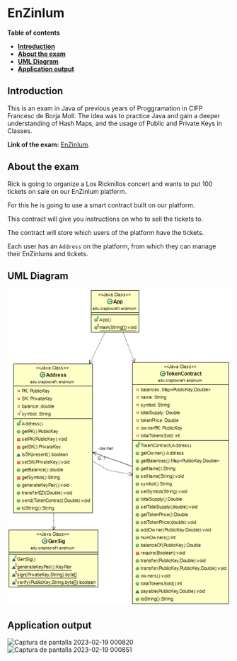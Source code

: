 # EnZinIum

**Table of contents**

-   [**Introduction**](#introduction)
-   [**About the exam**](#about-the-exam)
-   [**UML Diagram**](#uml-diagram)
-   [**Application output**](#application-output)

## Introduction

This is an exam in Java of previous years of Proggramation in CIFP Francesc de Borja Moll. The idea was to practice Java and gain a deeper understanding of Hash Maps, and the usage of Public and Private Keys in Classes.   

**Link of the exam:** [EnZinIum](https://github.com/dfleta/EnZinIum).  

## About the exam

Rick is going to organize a Los Ricknillos concert and wants to put 100 tickets on sale on our EnZinIum platform.

For this he is going to use a smart contract built on our platform.

This contract will give you instructions on who to sell the tickets to.

The contract will store which users of the platform have the tickets.

Each user has an `Address` on the platform, from which they can manage their EnZinIums and tickets. 

## UML Diagram

!["Diagrama de clases UML"](./docs/diagram_uml_enzinium.png "Diagrama de clases UML")

## Application output

![Captura de pantalla 2023-02-19 000820](https://user-images.githubusercontent.com/117761602/219903694-5644d2fc-ceca-4578-9912-8568c25ca9ad.jpg)   
![Captura de pantalla 2023-02-19 000851](https://user-images.githubusercontent.com/117761602/219903699-2b4c54b2-95d9-41f5-968a-4186ff857fcf.jpg)   

